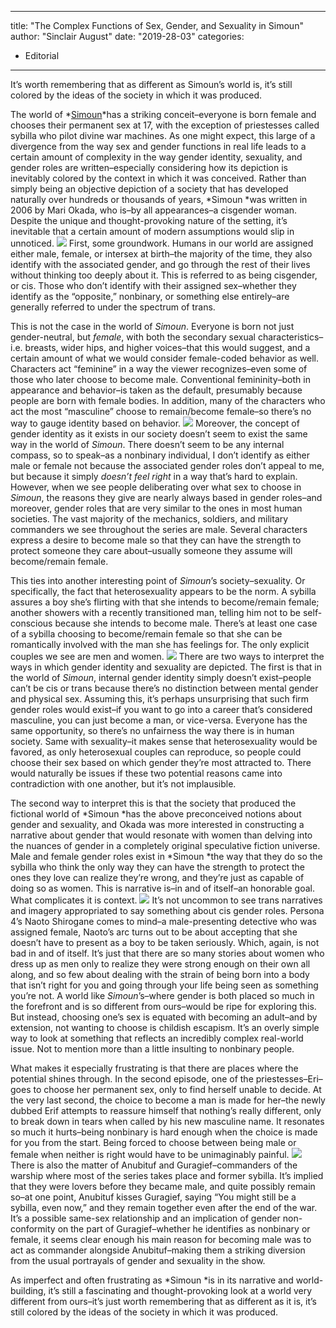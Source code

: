 
---
title: "The Complex Functions of Sex, Gender, and Sexuality in Simoun"
author: "Sinclair August"
date: "2019-28-03"
categories:
- Editorial
---

It’s worth remembering that as different as Simoun&#8217;s world is, it’s still colored by the ideas of the society in which it was produced.

The world of *[Simoun](https://www.imdb.com/title/tt0991062/)*has a striking conceit&#8211;everyone is born female and chooses their permanent sex at 17, with the exception of priestesses called sybilla who pilot divine war machines. As one might expect, this large of a divergence from the way sex and gender functions in real life leads to a certain amount of complexity in the way gender identity, sexuality, and gender roles are written&#8211;especially considering how its depiction is inevitably colored by the context in which it was conceived. Rather than simply being an objective depiction of a society that has developed naturally over hundreds or thousands of years, *Simoun *was written in 2006 by Mari Okada, who is&#8211;by all appearances&#8211;a cisgender woman. Despite the unique and thought-provoking nature of the setting, it’s inevitable that a certain amount of modern assumptions would slip in unnoticed.
![](https://lh6.googleusercontent.com/Vrmegnnv1Pcfr17gYBspbV_Z1hFf0B1LRFp_IMDruIoT8XDKSnKt_mFC8uDfea-m42_pytOyTXkD1EzvyvGotMGEorAzT3nQ1KDG-OIsbaAY_RzZuc1c9Vm6nmfEoMSGGp4B2xg)
First, some groundwork. Humans in our world are assigned either male, female, or intersex at birth&#8211;the majority of the time, they also identify with the associated gender, and go through the rest of their lives without thinking too deeply about it. This is referred to as being cisgender, or cis. Those who don’t identify with their assigned sex&#8211;whether they identify as the “opposite,” nonbinary, or something else entirely&#8211;are generally referred to under the spectrum of trans.

This is not the case in the world of *Simoun*. Everyone is born not just gender-neutral, but *female*, with both the secondary sexual characteristics&#8211;i.e. breasts, wider hips, and higher voices&#8211;that this would suggest, and a certain amount of what we would consider female-coded behavior as well. Characters act “feminine” in a way the viewer recognizes&#8211;even some of those who later choose to become male. Conventional femininity&#8211;both in appearance and behavior&#8211;is taken as the default, presumably because people are born with female bodies. In addition, many of the characters who act the most “masculine” choose to remain/become female&#8211;so there’s no way to gauge identity based on behavior.
![](https://lh5.googleusercontent.com/NBK4C_QFGLJi_i_gwEjD1qCto4UhtLiAD5XzedHm1yLHihAcWc8B0WvF_v_Lsrh6OlI0xfm8ET7x49UnE5jQzJGN7PggYghboJi2yinKxmKtY2_16aeqsvZ7WbbUTnHc3T_HkIhj)
Moreover, the concept of gender identity as it exists in our society doesn’t seem to exist the same way in the world of *Simoun*. There doesn’t seem to be any internal compass, so to speak&#8211;as a nonbinary individual, I don’t identify as either male or female not because the associated gender roles don’t appeal to me, but because it simply *doesn’t feel right* in a way that’s hard to explain. However, when we see people deliberating over what sex to choose in *Simoun*, the reasons they give are nearly always based in gender roles&#8211;and moreover, gender roles that are very similar to the ones in most human societies. The vast majority of the mechanics, soldiers, and military commanders we see throughout the series are male. Several characters express a desire to become male so that they can have the strength to protect someone they care about&#8211;usually someone they assume will become/remain female.

This ties into another interesting point of *Simoun*’s society&#8211;sexuality. Or specifically, the fact that heterosexuality appears to be the norm. A sybilla assures a boy she’s flirting with that she intends to become/remain female; another showers with a recently transitioned man, telling him not to be self-conscious because she intends to become male. There’s at least one case of a sybilla choosing to become/remain female so that she can be romantically involved with the man she has feelings for. The only explicit couples we see are men and women.
![](https://lh4.googleusercontent.com/hZA23QmCJRq10J7m6nR3554EfofWtWpljWYMTcFd7rBuxUAZDceKOHtuPqRfIEI_WKhQ05-WlsxU4hLG6BL7pvsUrE66IlP5XNw7zSaKJRRKHOhA7ZUFGhwEIimypSLeWopLt8E)
There are two ways to interpret the ways in which gender identity and sexuality are depicted. The first is that in the world of *Simoun*, internal gender identity simply doesn’t exist&#8211;people can’t be cis or trans because there’s no distinction between mental gender and physical sex. Assuming this, it’s perhaps unsurprising that such firm gender roles would exist&#8211;if you want to go into a career that’s considered masculine, you can just become a man, or vice-versa. Everyone has the same opportunity, so there’s no unfairness the way there is in human society. Same with sexuality&#8211;it makes sense that heterosexuality would be favored, as only heterosexual couples can reproduce, so people could choose their sex based on which gender they’re most attracted to. There would naturally be issues if these two potential reasons came into contradiction with one another, but it’s not implausible.

The second way to interpret this is that the society that produced the fictional world of *Simoun *has the above preconceived notions about gender and sexuality, and Okada was more interested in constructing a narrative about gender that would resonate with women than delving into the nuances of gender in a completely original speculative fiction universe. Male and female gender roles exist in *Simoun *the way that they do so the sybilla who think the only way they can have the strength to protect the ones they love can realize they’re wrong, and they’re just as capable of doing so as women. This is narrative is&#8211;in and of itself&#8211;an honorable goal. What complicates it is context.
![](https://lh4.googleusercontent.com/uIajvaYSqh25_iv7GsKTLHb6fVbsiWoiGEeIrN4uACV2PltQsQJoATB52WfUn9rHakPoF-j9kCFMXtZxYoIBh23fzOzMWKvi1bQ6FcoO9X09ZvTOk7sV9KTwKDsqpZegK_R5cQ4P)
It’s not uncommon to see trans narratives and imagery appropriated to say something about cis gender roles. Persona 4’s Naoto Shirogane comes to mind&#8211;a male-presenting detective who was assigned female, Naoto’s arc turns out to be about accepting that she doesn’t have to present as a boy to be taken seriously. Which, again, is not bad in and of itself. It’s just that there are so many stories about women who dress up as men only to realize they were strong enough on their own all along, and so few about dealing with the strain of being born into a body that isn’t right for you and going through your life being seen as something you’re not. A world like *Simoun*’s&#8211;where gender is both placed so much in the forefront and is so different from ours&#8211;would be ripe for exploring this. But instead, choosing one’s sex is equated with becoming an adult&#8211;and by extension, not wanting to choose is childish escapism. It’s an overly simple way to look at something that reflects an incredibly complex real-world issue. Not to mention more than a little insulting to nonbinary people.

What makes it especially frustrating is that there are places where the potential shines through. In the second episode, one of the priestesses&#8211;Eri&#8211;goes to choose her permanent sex, only to find herself unable to decide. At the very last second, the choice to become a man is made for her&#8211;the newly dubbed Erif attempts to reassure himself that nothing’s really different, only to break down in tears when called by his new masculine name. It resonates so much it hurts&#8211;being nonbinary is hard enough when the choice is made for you from the start. Being forced to choose between being male or female when neither is right would have to be unimaginably painful.
![](https://lh3.googleusercontent.com/B2PkUllUlETVEclhSAxvgBSlIasXOxEddplFi4XANWXLqpRRdcerfjpGTAIP8frOzzaW-jAP5QJReQ-73hQRJ8_CxjspGBK94OjBnSbSr0hA-ea2Gp9CwtDce_5dycLI2VqObx0)
There is also the matter of Anubituf and Guragief&#8211;commanders of the warship where most of the series takes place and former sybilla. It’s implied that they were lovers before they became male, and quite possibly remain so&#8211;at one point, Anubituf kisses Guragief, saying “You might still be a sybilla, even now,” and they remain together even after the end of the war. It’s a possible same-sex relationship and an implication of gender non-conformity on the part of Guragief&#8211;whether he identifies as nonbinary or female, it seems clear enough his main reason for becoming male was to act as commander alongside Anubituf&#8211;making them a striking diversion from the usual portrayals of gender and sexuality in the show.

As imperfect and often frustrating as *Simoun *is in its narrative and world-building, it’s still a fascinating and thought-provoking look at a world very different from ours&#8211;it’s just worth remembering that as different as it is, it’s still colored by the ideas of the society in which it was produced.
